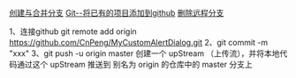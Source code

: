 [创建与合并分支](https://www.liaoxuefeng.com/wiki/0013739516305929606dd18361248578c67b8067c8c017b000/001375840038939c291467cc7c747b1810aab2fb8863508000)
[Git--将已有的项目添加到github](https://www.jianshu.com/p/6f3324e4f335)
[删除远程分支](https://blog.zengrong.net/post/1746.html)

1、连接github  git remote add origin  https://github.com/CnPeng/MyCustomAlertDialog.git
2、git commit -m "xxx"
3、git push -u origin master 
创建一个 upStream （上传流），并将本地代码通过这个 upStream 推送到 别名为 origin 的仓库中的 master 分支上 